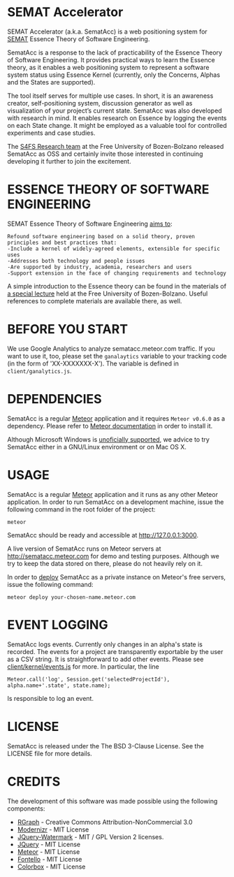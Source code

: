 SEMAT Accelerator
=================
SEMAT Accelerator (a.k.a. SematAcc) is a web positioning system for [SEMAT](http://semat.org) Essence Theory of Software Engineering.

SematAcc is a response to the lack of practicability of the Essence Theory of Software Engineering. It provides practical ways to learn the Essence theory, as it enables a web positioning system to represent a software system status using Essence Kernel (currently, only the Concerns, Alphas and the States are supported).

The tool itself serves for multiple use cases.
In short, it is an awareness creator, self-positioning system, discussion generator as well as visualization of your project’s current state.
SematAcc was also developed with research in mind. It enables research on Essence by logging the events on each State change.
It might be employed as a valuable tool for controlled experiments and case studies.

The [S4FS Research team](http://www.inf.unibz.it/s4fs/) at the Free University of Bozen-Bolzano released SematAcc as OSS and certainly invite those interested in continuing developing it further to join the excitement. 


ESSENCE THEORY OF SOFTWARE ENGINEERING
======================================
SEMAT Essence Theory of Software Engineering [aims to](http://semat.org/?page_id=2):

    Refound software engineering based on a solid theory, proven principles and best practices that:
    -Include a kernel of widely-agreed elements, extensible for specific uses
    -Addresses both technology and people issues
    -Are supported by industry, academia, researchers and users
    -Support extension in the face of changing requirements and technology

A simple introduction to the Essence theory can be found in the materials 
of [a special lecture](http://task3.cc/1328/special-lecture-on-semat-essence-of-software-engineering/) held at the Free University of Bozen-Bolzano. 
Useful references to complete materials are available there, as well.

BEFORE YOU START
================
We use Google Analytics to analyze sematacc.meteor.com traffic. 
If you want to use it, too, please set the `ganalaytics` variable to your tracking code (in the form of 'XX-XXXXXXX-X').
The variable is defined in `client/ganalytics.js`.

DEPENDENCIES
============
SematAcc is a regular [Meteor](http://meteor.com) application and it requires `Meteor v0.6.0` as a dependency.
Please refer to [Meteor documentation](http://docs.meteor.com) in order to install it.

Although Microsoft Windows is [unoficially supported](http://win.meteor.com), we advice to try SematAcc either in a GNU/Linux environment or on Mac OS X.

USAGE
=====
SematAcc is a regular [Meteor](http://meteor.com) application and it runs as any other Meteor application.
In order to run SematAcc on a development machine, issue the following command in the root folder of the project:

    meteor 

SematAcc should be ready and accessible at http://127.0.0.1:3000.

A live version of SematAcc runs on Meteor servers at http://sematacc.meteor.com for demo and testing purposes. 
Although we try to keep the data stored on there, please do not heavily rely on it.

In order to [deploy](http://docs.meteor.com/#deploying) SematAcc as a private instance on Meteor's free servers, issue the following command:
 
    meteor deploy your-chosen-name.meteor.com

EVENT LOGGING
=============
SematAcc logs events. Currently only changes in an alpha's state is recorded.
The events for a project are transparently exportable by the user as a CSV string.
It is straightforward to add other events. 
Please see [client/kernel/events.js](https://github.com/s4fs/sematacc/blob/master/client/kernel/events.js) for more.
In particular, the line

    Meteor.call('log', Session.get('selectedProjectId'), alpha.name+'.state', state.name);
    
Is responsible to log an event.

LICENSE
=======
SematAcc is released under the The BSD 3-Clause License. See the LICENSE file for more details.

CREDITS
================
The development of this software was made possible using the following components:

 - [RGraph](http://rgraph.net) - Creative Commons Attribution-NonCommercial 3.0
 - [Modernizr](http://modernizr.com) - MIT License
 - [JQuery-Watermark](http://jquery-watermark.googlecode.com) - MIT / GPL Version 2 licenses.
 - [JQuery](http://jquery.org) - MIT License
 - [Meteor](http://meteor.com) - MIT License
 - [Fontello](http://fontello.com) - MIT License
 - [Colorbox](http://www.jacklmoore.com/colorbox/) - MIT License
